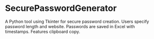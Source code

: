 # SecurePasswordGenerator
A Python tool using Tkinter for secure password creation. Users specify password length and website. Passwords are saved in Excel with timestamps. Features clipboard copy.
